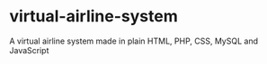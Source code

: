 # virtual-airline-system
A virtual airline system made in plain HTML, PHP, CSS, MySQL and JavaScript
